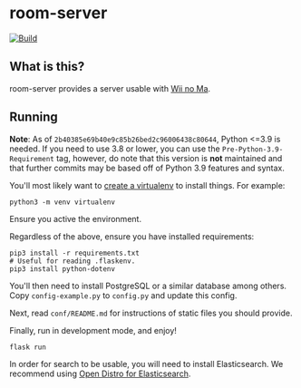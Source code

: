 # room-server
[![Build](https://github.com/WiiLink24/room-server/actions/workflows/push_docker_image.yml/badge.svg)](https://github.com/WiiLink24/room-server/actions/workflows/push_docker_image.yml)
## What is this?
room-server provides a server usable with [Wii no Ma](https://en.wikipedia.org/wiki/Wii_no_Ma).

## Running
**Note**: As of `2b40385e69b40e9c85b26bed2c96006438c80644`, Python <=3.9 is needed. If you need to use 3.8 or lower, you can use the `Pre-Python-3.9-Requirement` tag, however, do note that this version is **not** maintained and that further commits may be based off of Python 3.9 features and syntax.

You'll most likely want to [create a virtualenv](https://docs.python.org/3/library/venv.html) to install things. For example:
```
python3 -m venv virtualenv
```
Ensure you active the environment.

Regardless of the above, ensure you have installed requirements:
```
pip3 install -r requirements.txt
# Useful for reading .flaskenv.
pip3 install python-dotenv
```

You'll then need to install PostgreSQL or a similar database among others. Copy `config-example.py` to `config.py` and update this config.

Next, read `conf/README.md` for instructions of static files you should provide.

Finally, run in development mode, and enjoy!
```
flask run
```

In order for search to be usable, you will need to install Elasticsearch. We recommend using [Open Distro for Elasticsearch](https://opendistro.github.io/for-elasticsearch/).

